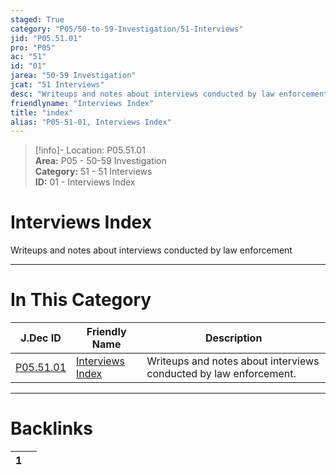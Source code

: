 ```yaml
---  
staged: True  
category: "P05/50-to-59-Investigation/51-Interviews"  
jid: "P05.51.01"  
pro: "P05"  
ac: "51"  
id: "01"  
jarea: "50-59 Investigation"  
jcat: "51 Interviews"  
desc: "Writeups and notes about interviews conducted by law enforcement."  
friendlyname: "Interviews Index"  
title: "index"  
alias: "P05-51-01, Interviews Index"  
---  
```

>[!info]- Location: P05.51.01  
>**Area:** P05 - 50-59 Investigation  
>**Category:** 51 - 51 Interviews  
>**ID:** 01 - Interviews Index  
  
# Interviews Index  
  
Writeups and notes about interviews conducted by law enforcement  
   
  
  
---  
# In This Category  
  
| J.Dec ID                                                                                | Friendly Name                                                                                  | Description                                                       |  
| --------------------------------------------------------------------------------------- | ---------------------------------------------------------------------------------------------- | ----------------------------------------------------------------- |  
| [P05.51.01](index.md) | [Interviews Index](index.md) | Writeups and notes about interviews conducted by law enforcement. |  
  
  
---  
# Backlinks  
<div><table class="dataview table-view-table"><thead class="table-view-thead"><tr class="table-view-tr-header"><th class="table-view-th"><span></span><span class="dataview small-text">1</span></th><th class="table-view-th"><span></span></th></tr></thead><tbody class="table-view-tbody"></tbody></table></div>
